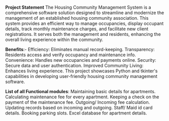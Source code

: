 **Project Statement**
The Housing Community Management System is a comprehensive software solution designed to streamline and modernize the management of an established housing community association. This system provides an efficient way to manage occupancies, display occupant details, track monthly maintenance charges, and facilitate new client registrations. It serves both the management and residents, enhancing the overall living experience within the community.

**Benefits**:-
Efficiency: Eliminates manual record-keeping.
Transparency: Residents access and verify occupancy and maintenance info.
Convenience: Handles new occupancies and payments online.
Security: Secure data and user authentication.
Improved Community Living: Enhances living experience.
This project showcases Python and tkinter's capabilities in developing user-friendly housing community management software.

**List of all Functional modules**:
Maintaining basic details for apartments.
Calculating maintenance fee for every apartment.
Keeping a check on the payment of the maintenance fee.
Outgoing/ Incoming fee calculation.
Updating records based on incoming and outgoing.
Staff/ Maid id card details.
Booking parking slots.
Excel database for apartment details.
